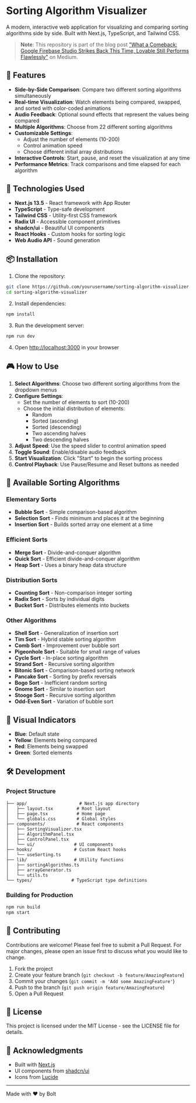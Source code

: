 # Sorting Algorithm Visualizer

A modern, interactive web application for visualizing and comparing sorting algorithms side by side. Built with Next.js, TypeScript, and Tailwind CSS.

> **Note**: This repository is part of the blog post ["What a Comeback: Google Firebase Studio Strikes Back This Time, Lovable Still Performs Flawlessly"](https://medium.com/@wjleon/what-a-comeback-google-firebase-studio-strikes-back-this-time-lovable-still-performs-flawlessly-cc9aafabaf6c) on Medium.

## 🎯 Features

- **Side-by-Side Comparison**: Compare two different sorting algorithms simultaneously
- **Real-time Visualization**: Watch elements being compared, swapped, and sorted with color-coded animations
- **Audio Feedback**: Optional sound effects that represent the values being compared
- **Multiple Algorithms**: Choose from 22 different sorting algorithms
- **Customizable Settings**:
  - Adjust the number of elements (10-200)
  - Control animation speed
  - Choose different initial array distributions
- **Interactive Controls**: Start, pause, and reset the visualization at any time
- **Performance Metrics**: Track comparisons and time elapsed for each algorithm

## 🚀 Technologies Used

- **Next.js 13.5** - React framework with App Router
- **TypeScript** - Type-safe development
- **Tailwind CSS** - Utility-first CSS framework
- **Radix UI** - Accessible component primitives
- **shadcn/ui** - Beautiful UI components
- **React Hooks** - Custom hooks for sorting logic
- **Web Audio API** - Sound generation

## 📦 Installation

1. Clone the repository:
```bash
git clone https://github.com/yourusername/sorting-algorithm-visualizer.git
cd sorting-algorithm-visualizer
```

2. Install dependencies:
```bash
npm install
```

3. Run the development server:
```bash
npm run dev
```

4. Open [http://localhost:3000](http://localhost:3000) in your browser

## 🎮 How to Use

1. **Select Algorithms**: Choose two different sorting algorithms from the dropdown menus
2. **Configure Settings**:
   - Set the number of elements to sort (10-200)
   - Choose the initial distribution of elements:
     - Random
     - Sorted (ascending)
     - Sorted (descending)
     - Two ascending halves
     - Two descending halves
3. **Adjust Speed**: Use the speed slider to control animation speed
4. **Toggle Sound**: Enable/disable audio feedback
5. **Start Visualization**: Click "Start" to begin the sorting process
6. **Control Playback**: Use Pause/Resume and Reset buttons as needed

## 🔧 Available Sorting Algorithms

### Elementary Sorts
- **Bubble Sort** - Simple comparison-based algorithm
- **Selection Sort** - Finds minimum and places it at the beginning
- **Insertion Sort** - Builds sorted array one element at a time

### Efficient Sorts
- **Merge Sort** - Divide-and-conquer algorithm
- **Quick Sort** - Efficient divide-and-conquer algorithm
- **Heap Sort** - Uses a binary heap data structure

### Distribution Sorts
- **Counting Sort** - Non-comparison integer sorting
- **Radix Sort** - Sorts by individual digits
- **Bucket Sort** - Distributes elements into buckets

### Other Algorithms
- **Shell Sort** - Generalization of insertion sort
- **Tim Sort** - Hybrid stable sorting algorithm
- **Comb Sort** - Improvement over bubble sort
- **Pigeonhole Sort** - Suitable for small range of values
- **Cycle Sort** - In-place sorting algorithm
- **Strand Sort** - Recursive sorting algorithm
- **Bitonic Sort** - Comparison-based sorting network
- **Pancake Sort** - Sorting by prefix reversals
- **Bogo Sort** - Inefficient random sorting
- **Gnome Sort** - Similar to insertion sort
- **Stooge Sort** - Recursive sorting algorithm
- **Odd-Even Sort** - Variation of bubble sort

## 🎨 Visual Indicators

- **Blue**: Default state
- **Yellow**: Elements being compared
- **Red**: Elements being swapped
- **Green**: Sorted elements

## 🛠️ Development

### Project Structure
```
├── app/                    # Next.js app directory
│   ├── layout.tsx         # Root layout
│   ├── page.tsx           # Home page
│   └── globals.css        # Global styles
├── components/            # React components
│   ├── SortingVisualizer.tsx
│   ├── AlgorithmPanel.tsx
│   ├── ControlPanel.tsx
│   └── ui/               # UI components
├── hooks/                # Custom React hooks
│   └── useSorting.ts
├── lib/                  # Utility functions
│   ├── sortingAlgorithms.ts
│   ├── arrayGenerator.ts
│   └── utils.ts
└── types/               # TypeScript type definitions
```

### Building for Production
```bash
npm run build
npm start
```

## 🤝 Contributing

Contributions are welcome! Please feel free to submit a Pull Request. For major changes, please open an issue first to discuss what you would like to change.

1. Fork the project
2. Create your feature branch (`git checkout -b feature/AmazingFeature`)
3. Commit your changes (`git commit -m 'Add some AmazingFeature'`)
4. Push to the branch (`git push origin feature/AmazingFeature`)
5. Open a Pull Request

## 📝 License

This project is licensed under the MIT License - see the LICENSE file for details.

## 🙏 Acknowledgments

- Built with [Next.js](https://nextjs.org/)
- UI components from [shadcn/ui](https://ui.shadcn.com/)
- Icons from [Lucide](https://lucide.dev/)

---

Made with ❤️ by Bolt 